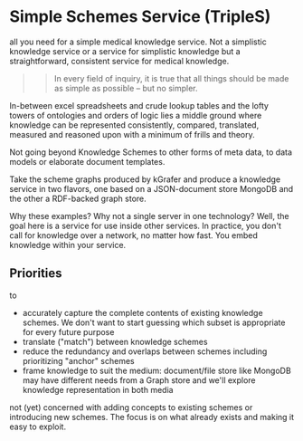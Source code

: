 # Simple Schemes Service (TripleS)
all you need for a simple medical knowledge service. Not a simplistic knowledge service or a service for simplistic knowledge but a straightforward, consistent service for medical knowledge.

>> In every field of inquiry, it is true that all things should be made as simple as possible – but no simpler.

In-between excel spreadsheets and crude lookup tables and the lofty towers of ontologies and orders of logic lies a middle ground where knowledge can be
represented consistently, compared, translated, measured and reasoned upon with a minimum of frills and theory.

Not going beyond Knowledge Schemes to other forms of meta data, to data models or elaborate document templates.

Take the scheme graphs produced by kGrafer and produce a knowledge service in two flavors, one based on a JSON-document store MongoDB and the other a RDF-backed graph store.

Why these examples? Why not a single server in one technology? Well, the goal here is a service for use inside other services. In practice, you don't call for knowledge over a network, no matter how fast. You embed knowledge within your service.

## Priorities

to

  * accurately capture the complete contents of existing knowledge schemes. We don't want to start guessing which subset is appropriate for every future purpose
  * translate ("match") between knowledge schemes
  * reduce the redundancy and overlaps between schemes including prioritizing "anchor" schemes
  * frame knowledge to suit the medium: document/file store like MongoDB may have different needs from a Graph store and we'll explore knowledge representation in both media

not (yet) concerned with adding concepts to existing schemes or introducing new schemes. The focus is on what already exists and making it easy to exploit.



